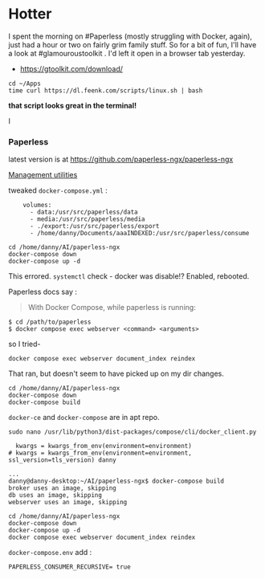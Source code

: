 # Hotter

I spent the morning on #Paperless (mostly struggling with Docker, again), just had a hour or two on fairly grim family stuff. So for a bit of fun, I'll have a look at #glamouroustoolkit . I'd left it open in a browser tab yesterday.

- https://gtoolkit.com/download/

```
cd ~/Apps
time curl https://dl.feenk.com/scripts/linux.sh | bash
```

**that script looks great in the terminal!**

I

### Paperless

latest version is at https://github.com/paperless-ngx/paperless-ngx

[Management utilities](https://docs.paperless-ngx.com/administration/#management-commands)

tweaked `docker-compose.yml` :

```
    volumes:
      - data:/usr/src/paperless/data
      - media:/usr/src/paperless/media
      - ./export:/usr/src/paperless/export
      - /home/danny/Documents/aaaINDEXED:/usr/src/paperless/consume
```

```
cd /home/danny/AI/paperless-ngx
docker-compose down
docker-compose up -d
```

This errored. `systemctl` check - docker was disable!? Enabled, rebooted.

Paperless docs say :

> With Docker Compose, while paperless is running:

```
$ cd /path/to/paperless
$ docker compose exec webserver <command> <arguments>
```

so I tried-

```
docker compose exec webserver document_index reindex
```

That ran, but doesn't seem to have picked up on my dir changes.

```
cd /home/danny/AI/paperless-ngx
docker-compose down
docker-compose build
```

`docker-ce` and `docker-compose` are in apt repo.

```
sudo nano /usr/lib/python3/dist-packages/compose/cli/docker_client.py

  kwargs = kwargs_from_env(environment=environment)
# kwargs = kwargs_from_env(environment=environment, ssl_version=tls_version) danny

...
danny@danny-desktop:~/AI/paperless-ngx$ docker-compose build
broker uses an image, skipping
db uses an image, skipping
webserver uses an image, skipping
```

```
cd /home/danny/AI/paperless-ngx
docker-compose down
docker-compose up -d
docker compose exec webserver document_index reindex
```

`docker-compose.env` add :

```
PAPERLESS_CONSUMER_RECURSIVE= true
```
